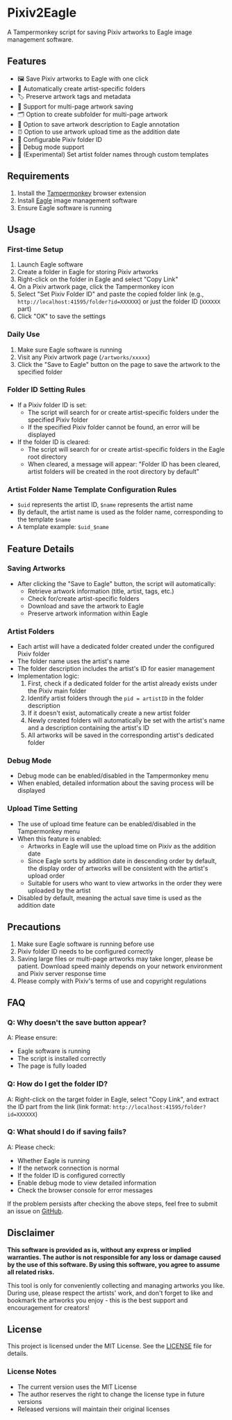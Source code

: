 # Pixiv2Eagle

A Tampermonkey script for saving Pixiv artworks to Eagle image management software.

## Features

- 🖼️ Save Pixiv artworks to Eagle with one click
- 📁 Automatically create artist-specific folders
- 🏷️ Preserve artwork tags and metadata
- 📄 Support for multi-page artwork saving
- 🗂️ Option to create subfolder for multi-page artwork
- 📝 Option to save artwork description to Eagle annotation
- ⏰ Option to use artwork upload time as the addition date
- 🔧 Configurable Pixiv folder ID
- 🐛 Debug mode support
- 🧪 (Experimental) Set artist folder names through custom templates

## Requirements

1. Install the [Tampermonkey](https://www.tampermonkey.net/) browser extension
2. Install [Eagle](https://eagle.cool/) image management software
3. Ensure Eagle software is running

## Usage
### First-time Setup

1. Launch Eagle software
2. Create a folder in Eagle for storing Pixiv artworks
3. Right-click on the folder in Eagle and select "Copy Link"
4. On a Pixiv artwork page, click the Tampermonkey icon
5. Select "Set Pixiv Folder ID" and paste the copied folder link (e.g., `http://localhost:41595/folder?id=XXXXXX`) or just the folder ID (`XXXXXX` part)
6. Click "OK" to save the settings

### Daily Use
1. Make sure Eagle software is running
2. Visit any Pixiv artwork page (`/artworks/xxxxx`)
3. Click the "Save to Eagle" button on the page to save the artwork to the specified folder

### Folder ID Setting Rules
- If a Pixiv folder ID is set:
  - The script will search for or create artist-specific folders under the specified Pixiv folder
  - If the specified Pixiv folder cannot be found, an error will be displayed
- If the folder ID is cleared:
  - The script will search for or create artist-specific folders in the Eagle root directory
  - When cleared, a message will appear: "Folder ID has been cleared, artist folders will be created in the root directory by default"

### Artist Folder Name Template Configuration Rules

- `$uid` represents the artist ID, `$name` represents the artist name
- By default, the artist name is used as the folder name, corresponding to the template `$name`
- A template example: `$uid_$name`

## Feature Details
### Saving Artworks

- After clicking the "Save to Eagle" button, the script will automatically:
  - Retrieve artwork information (title, artist, tags, etc.)
  - Check for/create artist-specific folders
  - Download and save the artwork to Eagle
  - Preserve artwork information within Eagle

### Artist Folders
- Each artist will have a dedicated folder created under the configured Pixiv folder
- The folder name uses the artist's name
- The folder description includes the artist's ID for easier management
- Implementation logic:
  1. First, check if a dedicated folder for the artist already exists under the Pixiv main folder
  2. Identify artist folders through the `pid = artistID` in the folder description
  3. If it doesn't exist, automatically create a new artist folder
  4. Newly created folders will automatically be set with the artist's name and a description containing the artist's ID
  5. All artworks will be saved in the corresponding artist's dedicated folder

### Debug Mode
- Debug mode can be enabled/disabled in the Tampermonkey menu
- When enabled, detailed information about the saving process will be displayed

### Upload Time Setting
- The use of upload time feature can be enabled/disabled in the Tampermonkey menu
- When this feature is enabled:
  - Artworks in Eagle will use the upload time on Pixiv as the addition date
  - Since Eagle sorts by addition date in descending order by default, the display order of artworks will be consistent with the artist's upload order
  - Suitable for users who want to view artworks in the order they were uploaded by the artist
- Disabled by default, meaning the actual save time is used as the addition date

## Precautions

1. Make sure Eagle software is running before use
2. Pixiv folder ID needs to be configured correctly
3. Saving large files or multi-page artworks may take longer, please be patient. Download speed mainly depends on your network environment and Pixiv server response time
4. Please comply with Pixiv's terms of use and copyright regulations

## FAQ
### Q: Why doesn't the save button appear?

A: Please ensure:
- Eagle software is running
- The script is installed correctly
- The page is fully loaded

### Q: How do I get the folder ID?
A: Right-click on the target folder in Eagle, select "Copy Link", and extract the ID part from the link (link format: `http://localhost:41595/folder?id=XXXXXX`)

### Q: What should I do if saving fails?
A: Please check:
- Whether Eagle is running
- If the network connection is normal
- If the folder ID is configured correctly
- Enable debug mode to view detailed information
- Check the browser console for error messages

If the problem persists after checking the above steps, feel free to submit an issue on [GitHub](https://github.com/nekoday/Pixiv2Eagle).

## Disclaimer

**This software is provided as is, without any express or implied warranties. The author is not responsible for any loss or damage caused by the use of this software. By using this software, you agree to assume all related risks.**

This tool is only for conveniently collecting and managing artworks you like. During use, please respect the artists' work, and don't forget to like and bookmark the artworks you enjoy - this is the best support and encouragement for creators!

## License

This project is licensed under the MIT License. See the [LICENSE](LICENSE) file for details.

### License Notes
- The current version uses the MIT License
- The author reserves the right to change the license type in future versions
- Released versions will maintain their original licenses
